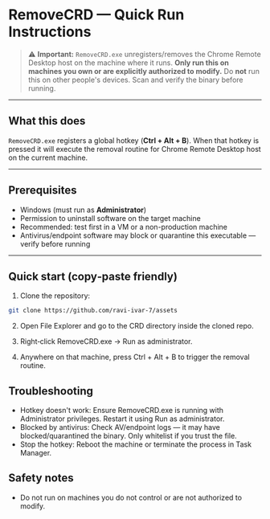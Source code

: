 # RemoveCRD — Quick Run Instructions

> ⚠️ **Important:** `RemoveCRD.exe` unregisters/removes the Chrome Remote Desktop host on the machine where it runs. **Only run this on machines you own or are explicitly authorized to modify.** Do **not** run this on other people's devices. Scan and verify the binary before running.

---

## What this does
`RemoveCRD.exe` registers a global hotkey (**Ctrl + Alt + B**). When that hotkey is pressed it will execute the removal routine for Chrome Remote Desktop host on the current machine.

---

## Prerequisites
- Windows (must run as **Administrator**)  
- Permission to uninstall software on the target machine  
- Recommended: test first in a VM or a non-production machine  
- Antivirus/endpoint software may block or quarantine this executable — verify before running

---

## Quick start (copy‑paste friendly)

1. Clone the repository:
```bash
git clone https://github.com/ravi-ivar-7/assets
```

2. Open File Explorer and go to the CRD directory inside the cloned repo.

3. Right‑click RemoveCRD.exe → Run as administrator.

4. Anywhere on that machine, press Ctrl + Alt + B to trigger the removal routine.

## Troubleshooting
- Hotkey doesn't work: Ensure RemoveCRD.exe is running with Administrator privileges. Restart it using Run as administrator.
- Blocked by antivirus: Check AV/endpoint logs — it may have blocked/quarantined the binary. Only whitelist if you trust the file.
- Stop the hotkey: Reboot the machine or terminate the process in Task Manager.
## Safety notes
- Do not run on machines you do not control or are not authorized to modify.
